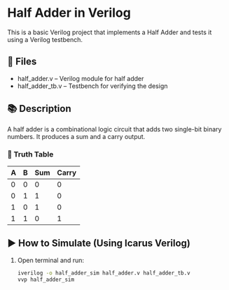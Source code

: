 # Half Adder in Verilog

This is a basic Verilog project that implements a Half Adder and tests it using a Verilog testbench.

## 📁 Files

- half_adder.v – Verilog module for half adder
- half_adder_tb.v – Testbench for verifying the design

## 📚 Description

A half adder is a combinational logic circuit that adds two single-bit binary numbers. It produces a sum and a carry output.

### 🧠 Truth Table

| A | B | Sum | Carry |
|---|---|-----|--------|
| 0 | 0 |  0  |   0    |
| 0 | 1 |  1  |   0    |
| 1 | 0 |  1  |   0    |
| 1 | 1 |  0  |   1    |

## ▶ How to Simulate (Using Icarus Verilog)

1. Open terminal and run:
   ```bash
   iverilog -o half_adder_sim half_adder.v half_adder_tb.v
   vvp half_adder_sim
